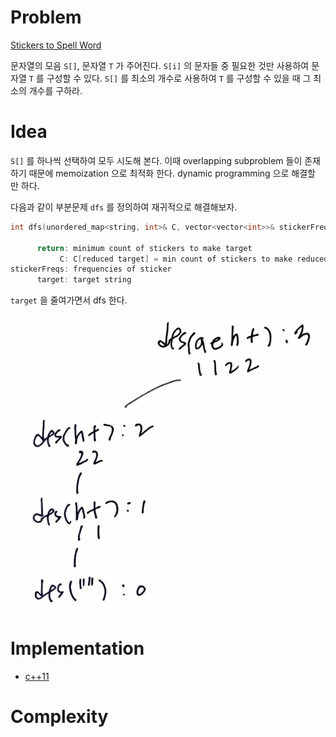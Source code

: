 # Problem

[Stickers to Spell Word](https://leetcode.com/problems/stickers-to-spell-word/)

문자열의 모음 `S[]`, 문자열 `T` 가 주어진다.
`S[i]` 의 문자들 중 필요한 것만 사용하여 문자열 `T`
를 구성할 수 있다. `S[]` 를 최소의 개수로 사용하여
`T` 를 구성할 수 있을 때 그 최소의 개수를 구하라.

# Idea

`S[]` 를 하나씩 선택하여 모두 시도해 본다. 이때 overlapping subproblem
들이 존재하기 때문에 memoization 으로 최적화 한다. dynamic programming
으로 해결할 만 하다.

다음과 같이 부분문제 `dfs` 를 정의하여 재귀적으로 해결해보자.

```cpp
int dfs(unordered_map<string, int>& C, vector<vector<int>>& stickerFreqs, string& target)

      return: minimum count of stickers to make target
           C: C[reduced target] = min count of stickers to make reduced target
stickerFreqs: frequencies of sticker
      target: target string
```

`target` 을 줄여가면서 dfs 한다.

![](recursiontree.png)

# Implementation

* [c++11](a.cpp)

# Complexity

```
```
